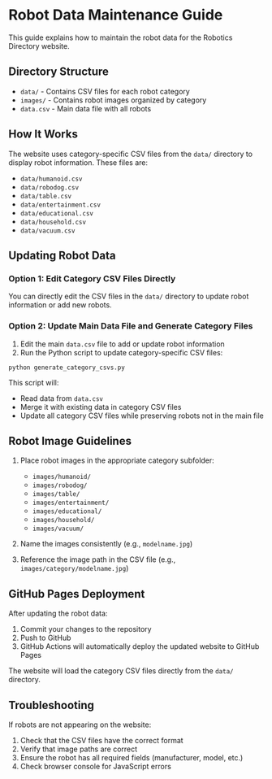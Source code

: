 # Robot Data Maintenance Guide

This guide explains how to maintain the robot data for the Robotics Directory website.

## Directory Structure

- `data/` - Contains CSV files for each robot category
- `images/` - Contains robot images organized by category
- `data.csv` - Main data file with all robots

## How It Works

The website uses category-specific CSV files from the `data/` directory to display robot information. These files are:

- `data/humanoid.csv`
- `data/robodog.csv`
- `data/table.csv`
- `data/entertainment.csv`
- `data/educational.csv`
- `data/household.csv`
- `data/vacuum.csv`

## Updating Robot Data

### Option 1: Edit Category CSV Files Directly

You can directly edit the CSV files in the `data/` directory to update robot information or add new robots.

### Option 2: Update Main Data File and Generate Category Files

1. Edit the main `data.csv` file to add or update robot information
2. Run the Python script to update category-specific CSV files:

```
python generate_category_csvs.py
```

This script will:
- Read data from `data.csv`
- Merge it with existing data in category CSV files
- Update all category CSV files while preserving robots not in the main file

## Robot Image Guidelines

1. Place robot images in the appropriate category subfolder:
   - `images/humanoid/`
   - `images/robodog/`
   - `images/table/`
   - `images/entertainment/`
   - `images/educational/`
   - `images/household/`
   - `images/vacuum/`

2. Name the images consistently (e.g., `modelname.jpg`)

3. Reference the image path in the CSV file (e.g., `images/category/modelname.jpg`)

## GitHub Pages Deployment

After updating the robot data:

1. Commit your changes to the repository
2. Push to GitHub
3. GitHub Actions will automatically deploy the updated website to GitHub Pages

The website will load the category CSV files directly from the `data/` directory.

## Troubleshooting

If robots are not appearing on the website:

1. Check that the CSV files have the correct format
2. Verify that image paths are correct
3. Ensure the robot has all required fields (manufacturer, model, etc.)
4. Check browser console for JavaScript errors 